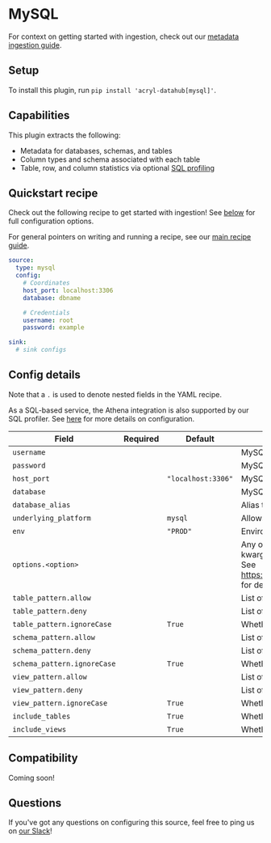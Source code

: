 # MySQL

For context on getting started with ingestion, check out our [metadata ingestion guide](../README.md).

## Setup

To install this plugin, run `pip install 'acryl-datahub[mysql]'`.

## Capabilities

This plugin extracts the following:

- Metadata for databases, schemas, and tables
- Column types and schema associated with each table
- Table, row, and column statistics via optional [SQL profiling](./sql_profiles.md)

## Quickstart recipe

Check out the following recipe to get started with ingestion! See [below](#config-details) for full configuration options.

For general pointers on writing and running a recipe, see our [main recipe guide](../README.md#recipes).

```yml
source:
  type: mysql
  config:
    # Coordinates
    host_port: localhost:3306
    database: dbname

    # Credentials
    username: root
    password: example

sink:
  # sink configs
```

## Config details

Note that a `.` is used to denote nested fields in the YAML recipe.

As a SQL-based service, the Athena integration is also supported by our SQL profiler. See [here](./sql_profiles.md) for more details on configuration.

| Field                       | Required | Default            | Description                                                                                                                                                                             |
| --------------------------- | -------- | ------------------ | --------------------------------------------------------------------------------------------------------------------------------------------------------------------------------------- |
| `username`                  |          |                    | MySQL username.                                                                                                                                                                         |
| `password`                  |          |                    | MySQL password.                                                                                                                                                                         |
| `host_port`                 |          | `"localhost:3306"` | MySQL host URL.                                                                                                                                                                         |
| `database`                  |          |                    | MySQL database.                                                                                                                                                                         |
| `database_alias`            |          |                    | Alias to apply to database when ingesting.                                                                                                                                              |
| `underlying_platform`       |          | `mysql`            | Allows to specify `mariadb` as platform |
| `env`                       |          | `"PROD"`           | Environment to use in namespace when constructing URNs.                                                                                                                                 |
| `options.<option>`          |          |                    | Any options specified here will be passed to SQLAlchemy's `create_engine` as kwargs.<br />See https://docs.sqlalchemy.org/en/14/core/engines.html#sqlalchemy.create_engine for details. |
| `table_pattern.allow`       |          |                    | List of regex patterns for tables to include in ingestion.                                                                                                                              |
| `table_pattern.deny`        |          |                    | List of regex patterns for tables to exclude from ingestion.                                                                                                                            |
| `table_pattern.ignoreCase`  |          | `True`             | Whether to ignore case sensitivity during pattern matching.                                                                                                                             |
| `schema_pattern.allow`      |          |                    | List of regex patterns for schemas to include in ingestion.                                                                                                                             |
| `schema_pattern.deny`       |          |                    | List of regex patterns for schemas to exclude from ingestion.                                                                                                                           |
| `schema_pattern.ignoreCase` |          | `True`             | Whether to ignore case sensitivity during pattern matching.                                                                                                                             |
| `view_pattern.allow`        |          |                    | List of regex patterns for views to include in ingestion.                                                                                                                               |
| `view_pattern.deny`         |          |                    | List of regex patterns for views to exclude from ingestion.                                                                                                                             |
| `view_pattern.ignoreCase`   |          | `True`             | Whether to ignore case sensitivity during pattern matching.                                                                                                                             |
| `include_tables`            |          | `True`             | Whether tables should be ingested.                                                                                                                                                      |
| `include_views`             |          | `True`             | Whether views should be ingested.                                                                                                                                                       |

## Compatibility

Coming soon!

## Questions

If you've got any questions on configuring this source, feel free to ping us on [our Slack](https://slack.datahubproject.io/)!
